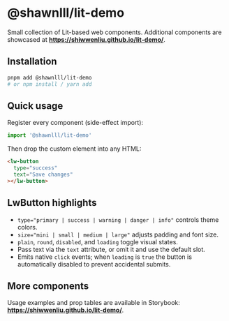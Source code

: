 # @shawnlll/lit-demo

Small collection of Lit-based web components. Additional components are showcased at **https://shiwwenliu.github.io/lit-demo/**.

## Installation

```bash
pnpm add @shawnlll/lit-demo
# or npm install / yarn add
```

## Quick usage

Register every component (side-effect import):

```ts
import '@shawnlll/lit-demo'
```

Then drop the custom element into any HTML:

```html
<lw-button
  type="success"
  text="Save changes"
></lw-button>
```

## LwButton highlights

- `type="primary | success | warning | danger | info"` controls theme colors.
- `size="mini | small | medium | large"` adjusts padding and font size.
- `plain`, `round`, `disabled`, and `loading` toggle visual states.
- Pass text via the `text` attribute, or omit it and use the default slot.
- Emits native `click` events; when `loading` is `true` the button is automatically disabled to prevent accidental submits.

## More components

Usage examples and prop tables are available in Storybook: **https://shiwwenliu.github.io/lit-demo/**.
